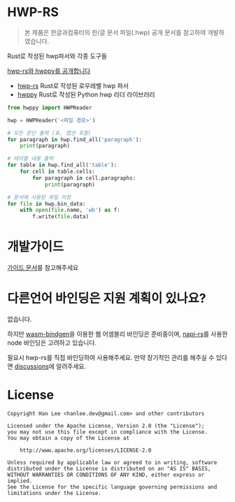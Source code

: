 # HWP-RS
> 본 제품은 한글과컴퓨터의 한/글 문서 파일(.hwp) 공개 문서를 참고하여 개발하였습니다.

Rust로 작성된 hwp파서와 각종 도구들

[hwp-rs와 hwppy를 공개합니다](https://blog.hanlee/hwp-rs)


- [hwp-rs](./crates/hwp) Rust로 작성된 로우레벨 hwp 파서
- [hwppy](./crates/python) Rust로 작성된 Python hwp 리더 라이브러리
```python
from hwppy import HWPReader

hwp = HWPReader('<파일 경로>')

# 모든 문단 출력 (표, 캡션 포함)
for paragraph in hwp.find_all('paragraph'):
    print(paragraph)

# 테이블 내용 출력
for table in hwp.find_all('table'):
    for cell in table.cells:
        for paragraph in cell.paragraphs:
            print(paragraph)

# 문서에 사용된 파일 저장
for file in hwp.bin_data:
    with open(file.name, 'wb') as f:
        f.write(file.data)
```

# 개발가이드
[가이드 문서](./docs/development.md)를 참고해주세요

# 다른언어 바인딩은 지원 계획이 있나요?
없습니다.

하지만 [wasm-bindgen](https://github.com/rustwasm/wasm-bindgen)을 이용한 웹 어셈블리 바인딩은 준비중이며, [napi-rs](https://napi.rs)를 사용한 node 바인딩은 고려하고 있습니다.

필요시 hwp-rs를 직접 바인딩하여 사용해주세요. 만약 장기적인 관리를 해주실 수 있다면 [discussions](https://github.com/hahnlee/hwp-rs/discussions)에 알려주세요.

# License
```
Copyright Han Lee <hanlee.dev@gmail.com> and other contributors

Licensed under the Apache License, Version 2.0 (the "License");
you may not use this file except in compliance with the License.
You may obtain a copy of the License at

    http://www.apache.org/licenses/LICENSE-2.0

Unless required by applicable law or agreed to in writing, software
distributed under the License is distributed on an "AS IS" BASIS,
WITHOUT WARRANTIES OR CONDITIONS OF ANY KIND, either express or implied.
See the License for the specific language governing permissions and
limitations under the License.
```
